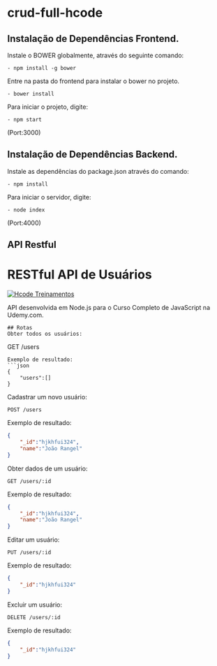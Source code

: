 # crud-full-hcode

## Instalação de Dependências Frontend.

Instale o BOWER globalmente, através do seguinte comando: 
```
- npm install -g bower
```

Entre na pasta do frontend para instalar o bower no projeto. 
```
- bower install 
```

Para iniciar o projeto, digite:
```
- npm start 
```

(Port:3000)

## Instalação de Dependências Backend.

Instale as dependências do package.json através do comando:
```
- npm install
```

Para iniciar o servidor, digite: 
```
- node index 
```

(Port:4000)

## API Restful 

# RESTful API de Usuários

[![Hcode Treinamentos](https://www.hcode.com.br/res/img/hcode-200x100.png)](https://www.hcode.com.br)

API desenvolvida em Node.js para o Curso Completo de JavaScript na Udemy.com.

```
## Rotas
Obter todos os usuários:
```
GET /users
```
Exemplo de resultado:
```json
{
    "users":[]
}
```

Cadastrar um novo usuário:
```
POST /users
```
Exemplo de resultado:
```json
{
    "_id":"hjkhfui324",
    "name":"João Rangel"
}
```

Obter dados de um usuário:
```
GET /users/:id
```
Exemplo de resultado:
```json
{
    "_id":"hjkhfui324",
    "name":"João Rangel"
}
```

Editar um usuário:
```
PUT /users/:id
```
Exemplo de resultado:
```json
{
    "_id":"hjkhfui324"
}
```

Excluir um usuário:
```
DELETE /users/:id
```
Exemplo de resultado:
```json
{
    "_id":"hjkhfui324"
}
```